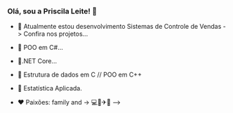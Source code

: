 ### Olá, sou a Priscila Leite! 🖖



- 🔭 Atualmente estou desenvolvimento Sistemas de Controle de Vendas -> Confira nos projetos... 
- 🌱 POO em C#...
- 🌱.NET Core...
- 🌱 Estrutura de dados em C // POO em C++
- 🌱 Estatística Aplicada.

- ❤ Paixões: family and -> 💻📸✈🌊 
-->
